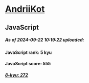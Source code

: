 # [AndriiKot](https://www.codewars.com/users/AndriiKot) 
## JavaScript
##### As of 2024-09-22 10:19:22 uploaded:
#### JavaScript rank: 5 kyu
#### JavaScript score: 555
##### [8-kyu: 272](https://github.com/AndriiKot/JavaScript__CodeWars/tree/main/kyu-8)
